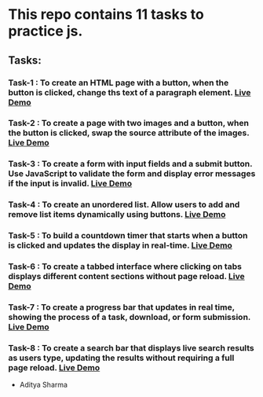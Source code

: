 # This repo contains 11 tasks to practice js.
## Tasks:
### Task-1 : To create an HTML page with a button, when the button is clicked, change ths text of a paragraph element. [Live Demo](https://raw.githack.com/Aditya-Sharma-07/practice-js/main/task-1/index.html)<br>
### Task-2 : To create a page with two images and a button, when the button is clicked, swap the source attribute of the images. [Live Demo](https://raw.githack.com/Aditya-Sharma-07/practice-js/main/task-2/index.html)<br>
### Task-3 : To create a form with input fields and a submit button. Use JavaScript to validate the form and display error messages if the input is invalid. [Live Demo](https://raw.githack.com/Aditya-Sharma-07/practice-js/main/task-3/index.html)<br>
### Task-4 : To create an unordered list. Allow users to add and remove list items dynamically using buttons. [Live Demo](https://raw.githack.com/Aditya-Sharma-07/practice-js/main/task-4/index.html)<br>
### Task-5 : To build a countdown timer that starts when a button is clicked and updates the display in real-time. [Live Demo](https://raw.githack.com/Aditya-Sharma-07/practice-js/main/task-5/index.html)<br>
### Task-6 : To create a tabbed interface where clicking on tabs displays different content sections without page reload. [Live Demo](https://raw.githack.com/Aditya-Sharma-07/practice-js/main/task-6/index.html)<br>
### Task-7 : To create a progress bar that updates in real time, showing the process of a task, download, or form submission. [Live Demo](https://raw.githack.com/Aditya-Sharma-07/practice-js/main/task-7/index.html)<br>
### Task-8 : To create a search bar that displays live search results as users type, updating the results without requiring a full page reload. [Live Demo]()<br>
- Aditya Sharma
